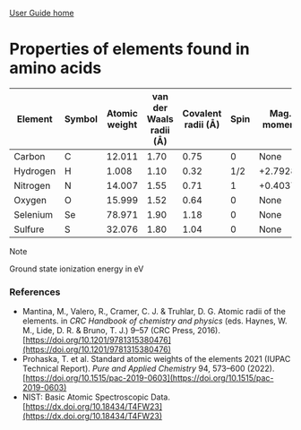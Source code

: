 [User Guide home](Manual.md)
# Properties of elements found in amino acids

| Element  | Symbol | Atomic weight | van der Waals radii (Å) | Covalent radii (Å) | Spin | Mag. moment | I Ground state ionization energy | II Ground state ionization energy |
| -------- | ------ | ------------- | ------------------- | -------------- | ---- | ----------- | -------------------------------- | --------------------------------- |
| Carbon   | C      | 12.011        | 1.70                | 0.75           | 0    | None        | 11.26030                         | 24.3833  |
| Hydrogen | H      | 1.008         | 1.10                | 0.32           | 1/2  | +2.79284    | 13.598433                        |   None   |
| Nitrogen | N      | 14.007        | 1.55                | 0.71           | 1    | +0.40376    | 14.5341                          | 29.6013  |
| Oxygen   | O      | 15.999        | 1.52                | 0.64           | 0    | None        | 13.61805                         | 35.1211  |
| Selenium | Se     | 78.971        | 1.90                | 1.18           | 0    | None        | 9.75239                          | 21.19    |
| Sulfure  | S      | 32.076        | 1.80                | 1.04           | 0    | None        | 10.36001                         | 23.33788 |

> [!NOTE]
> Ground state ionization energy in eV

### References
- Mantina, M., Valero, R., Cramer, C. J. & Truhlar, D. G. Atomic radii of the elements. in *CRC Handbook of chemistry and physics* (eds. Haynes, W. M., Lide, D. R. & Bruno, T. J.) 9–57 (CRC Press, 2016). [https://doi.org/10.1201/9781315380476](https://doi.org/10.1201/9781315380476)
- Prohaska, T. et al. Standard atomic weights of the elements 2021 (IUPAC Technical Report). *Pure and Applied Chemistry* 94, 573–600 (2022). [https://doi.org/10.1515/pac-2019-0603](https://doi.org/10.1515/pac-2019-0603)
- NIST: Basic Atomic Spectroscopic Data. [https://dx.doi.org/10.18434/T4FW23](https://dx.doi.org/10.18434/T4FW23)
